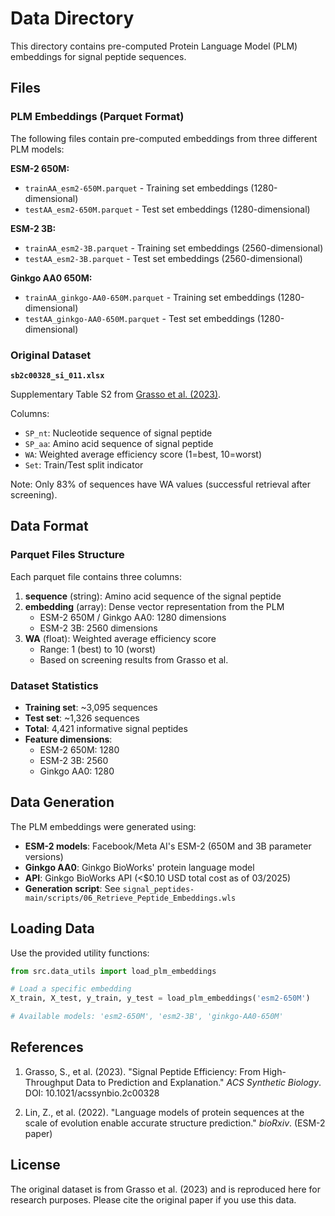 # Data Directory

This directory contains pre-computed Protein Language Model (PLM) embeddings for signal peptide sequences.

## Files

### PLM Embeddings (Parquet Format)

The following files contain pre-computed embeddings from three different PLM models:

**ESM-2 650M:**
- `trainAA_esm2-650M.parquet` - Training set embeddings (1280-dimensional)
- `testAA_esm2-650M.parquet` - Test set embeddings (1280-dimensional)

**ESM-2 3B:**
- `trainAA_esm2-3B.parquet` - Training set embeddings (2560-dimensional)
- `testAA_esm2-3B.parquet` - Test set embeddings (2560-dimensional)

**Ginkgo AA0 650M:**
- `trainAA_ginkgo-AA0-650M.parquet` - Training set embeddings (1280-dimensional)
- `testAA_ginkgo-AA0-650M.parquet` - Test set embeddings (1280-dimensional)

### Original Dataset

**`sb2c00328_si_011.xlsx`**

Supplementary Table S2 from [Grasso et al. (2023)](https://dx.doi.org/10.1021/acssynbio.2c00328).

Columns:
- `SP_nt`: Nucleotide sequence of signal peptide
- `SP_aa`: Amino acid sequence of signal peptide
- `WA`: Weighted average efficiency score (1=best, 10=worst)
- `Set`: Train/Test split indicator

Note: Only 83% of sequences have WA values (successful retrieval after screening).

## Data Format

### Parquet Files Structure

Each parquet file contains three columns:

1. **sequence** (string): Amino acid sequence of the signal peptide
2. **embedding** (array): Dense vector representation from the PLM
   - ESM-2 650M / Ginkgo AA0: 1280 dimensions
   - ESM-2 3B: 2560 dimensions
3. **WA** (float): Weighted average efficiency score
   - Range: 1 (best) to 10 (worst)
   - Based on screening results from Grasso et al.

### Dataset Statistics

- **Training set**: ~3,095 sequences
- **Test set**: ~1,326 sequences
- **Total**: 4,421 informative signal peptides
- **Feature dimensions**:
  - ESM-2 650M: 1280
  - ESM-2 3B: 2560
  - Ginkgo AA0: 1280

## Data Generation

The PLM embeddings were generated using:
- **ESM-2 models**: Facebook/Meta AI's ESM-2 (650M and 3B parameter versions)
- **Ginkgo AA0**: Ginkgo BioWorks' protein language model
- **API**: Ginkgo BioWorks API (<$0.10 USD total cost as of 03/2025)
- **Generation script**: See `signal_peptides-main/scripts/06_Retrieve_Peptide_Embeddings.wls`

## Loading Data

Use the provided utility functions:

```python
from src.data_utils import load_plm_embeddings

# Load a specific embedding
X_train, X_test, y_train, y_test = load_plm_embeddings('esm2-650M')

# Available models: 'esm2-650M', 'esm2-3B', 'ginkgo-AA0-650M'
```

## References

1. Grasso, S., et al. (2023). "Signal Peptide Efficiency: From High-Throughput Data to Prediction and Explanation." *ACS Synthetic Biology*. DOI: 10.1021/acssynbio.2c00328

2. Lin, Z., et al. (2022). "Language models of protein sequences at the scale of evolution enable accurate structure prediction." *bioRxiv*. (ESM-2 paper)

## License

The original dataset is from Grasso et al. (2023) and is reproduced here for research purposes. Please cite the original paper if you use this data.
